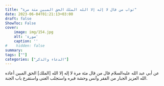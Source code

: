 ```yaml
---
title: "ثواب من قال لا إله إلا الله الملك الحق المبين مئة مرة"
date: 2023-06-04T01:21:13+03:00
draft: false
ShowToc: False
cover:
    image: img/154.jpg
    alt: 'صورة'
    caption: ''
#    hidden: false
summary: 
tags: [""]
categories: ["الدعاء والذكر"]
---
```

عن أبي عبد الله عليه‌السلام
قال من قال مئة مرة لا إله إلا الله [الملك] الحق المبين أعاذه الله العزيز
الجبار من الفقر وآنس وحشة قبره واستجلب الغنى واستقرع باب الجنة.

